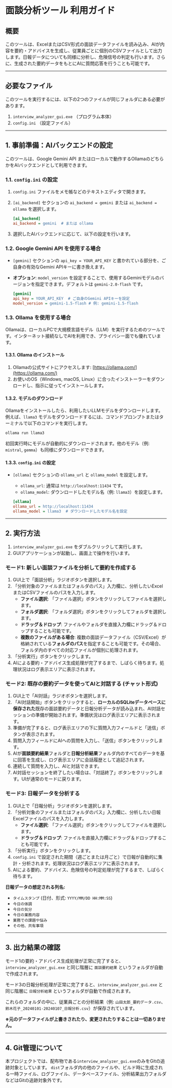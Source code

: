# 面談分析ツール 利用ガイド

## 概要
このツールは、ExcelまたはCSV形式の面談データファイルを読み込み、AIが内容を要約・アドバイスを生成し、従業員ごとに個別のCSVファイルとして出力します。日報データについても同様に分析し、危険信号の判定も行います。さらに、生成された要約データをもとにAIに質問応答を行うことも可能です。

---

## 必要なファイル
このツールを実行するには、以下の2つのファイルが同じフォルダにある必要があります。

1.  `interview_analyzer_gui.exe` （プログラム本体）
2.  `config.ini` （設定ファイル）

---

## 1. 事前準備：AIバックエンドの設定

このツールは、Google Gemini API またはローカルで動作するOllamaのどちらかをAIバックエンドとして利用できます。

### 1.1. `config.ini` の設定

1.  `config.ini` ファイルをメモ帳などのテキストエディタで開きます。
2.  `[ai_backend]` セクションの `ai_backend = gemini` または `ai_backend = ollama` を選択します。

    ```ini
    [ai_backend]
    ai_backend = gemini  # または ollama
    ```

3.  選択したAIバックエンドに応じて、以下の設定を行います。

### 1.2. Google Gemini API を使用する場合

*   `[gemini]` セクションの `api_key = YOUR_API_KEY` と書かれている部分を、ご自身の有効なGemini APIキーに書き換えます。
*   **オプション**: `model_version` を設定することで、使用するGeminiモデルのバージョンを指定できます。デフォルトは `gemini-2.0-flash` です。

    ```ini
    [gemini]
    api_key = YOUR_API_KEY  # ご自身のGemini APIキーを設定
    model_version = gemini-1.5-flash # 例: gemini-1.5-flash
    ```

### 1.3. Ollama を使用する場合

Ollamaは、ローカルPCで大規模言語モデル（LLM）を実行するためのツールです。インターネット接続なしでAIを利用でき、プライバシー面でも優れています。

#### 1.3.1. Ollama のインストール

1.  Ollamaの公式サイトにアクセスします: [https://ollama.com/](https://ollama.com/)
2.  お使いのOS（Windows, macOS, Linux）に合ったインストーラーをダウンロードし、指示に従ってインストールします。

#### 1.3.2. モデルのダウンロード

Ollamaをインストールしたら、利用したいLLMモデルをダウンロードします。例えば、`llama3` モデルをダウンロードするには、コマンドプロンプトまたはターミナルで以下のコマンドを実行します。

```bash
ollama run llama3
```

初回実行時にモデルが自動的にダウンロードされます。他のモデル（例: `mistral`, `gemma`）も同様にダウンロードできます。

#### 1.3.3. `config.ini` の設定

*   `[ollama]` セクションの `ollama_url` と `ollama_model` を設定します。
    *   `ollama_url`: 通常は `http://localhost:11434` です。
    *   `ollama_model`: ダウンロードしたモデル名（例: `llama3`）を設定します。

    ```ini
    [ollama]
    ollama_url = http://localhost:11434
    ollama_model = llama3  # ダウンロードしたモデル名を設定
    ```

---

## 2. 実行方法

1.  `interview_analyzer_gui.exe` をダブルクリックして実行します。
2.  GUIアプリケーションが起動し、画面上で操作を行います。

### モード1: 新しい面談ファイルを分析して要約を作成する

1.  GUI上で「面談分析」ラジオボタンを選択します。
2.  「分析対象のファイルまたはフォルダのパス」入力欄に、分析したいExcelまたはCSVファイルのパスを入力します。
    *   **ファイル選択**: 「ファイル選択」ボタンをクリックしてファイルを選択します。
    *   **フォルダ選択**: 「フォルダ選択」ボタンをクリックしてフォルダを選択します。
    *   **ドラッグ＆ドロップ**: ファイルやフォルダを直接入力欄にドラッグ＆ドロップすることも可能です。
    *   **複数のファイルがある場合**: 複数の面談データファイル（CSV/Excel）が格納されている**フォルダのパス**を指定することも可能です。その場合、フォルダ内のすべての対応ファイルが個別に処理されます。
3.  「分析実行」ボタンをクリックします。
4.  AIによる要約・アドバイス生成処理が完了するまで、しばらく待ちます。処理状況はログ表示エリアに表示されます。

### モード2: 既存の要約データを使ってAIと対話する (チャット形式)

1.  GUI上で「AI対話」ラジオボタンを選択します。
2.  「AI対話開始」ボタンをクリックすると、**ローカルのSQLiteデータベースに保存された**既存の面談要約データと日報分析データが読み込まれ、AI対話セッションの準備が開始されます。準備状況はログ表示エリアに表示されます。
3.  準備が完了すると、ログ表示エリアの下に質問入力フィールドと「送信」ボタンが表示されます。
4.  質問入力フィールドにAIへの質問を入力し、「送信」ボタンをクリックします。
5.  AIが**面談要約結果**フォルダと**日報分析結果**フォルダ内のすべてのデータを基に回答を生成し、ログ表示エリアに会話履歴として追記されます。
6.  連続して質問を入力し、AIと対話できます。
7.  AI対話セッションを終了したい場合は、「対話終了」ボタンをクリックします。UIが通常のモードに戻ります。

### モード3: 日報データを分析する

1.  GUI上で「日報分析」ラジオボタンを選択します。
2.  「分析対象のファイルまたはフォルダのパス」入力欄に、分析したい日報Excelファイルのパスを入力します。
    *   **ファイル選択**: 「ファイル選択」ボタンをクリックしてファイルを選択します。
    *   **ドラッグ＆ドロップ**: ファイルを直接入力欄にドラッグ＆ドロップすることも可能です。
3.  「分析実行」ボタンをクリックします。
4.  `config.ini` で設定された期間（週ごとまたは月ごと）で日報が自動的に集計・分析されます。処理状況はログ表示エリアに表示されます。
5.  AIによる要約、アドバイス、危険信号の判定処理が完了するまで、しばらく待ちます。

**日報データの想定される列名:**
*   `タイムスタンプ` (日付、形式: `YYYY/MM/DD HH:MM:SS`)
*   `今日の体調`
*   `今日の気分`
*   `今日の業務内容`
*   `業務での課題や悩み`
*   `その他、共有事項`

---

## 3. 出力結果の確認

モード1の要約・アドバイス生成処理が正常に完了すると、`interview_analyzer_gui.exe` と同じ階層に `面談要約結果` というフォルダが自動で作成されます。

モード3の日報分析処理が正常に完了すると、`interview_analyzer_gui.exe` と同じ階層に `日報分析結果` というフォルダが自動で作成されます。

これらのフォルダの中に、従業員ごとの分析結果（例: `山田太郎_要約データ.csv`、`鈴木花子_20240101-20240107_日報分析.csv`）が保存されています。

**※元のデータファイルが上書きされたり、変更されたりすることは一切ありません。**

---

## 4. Git管理について

本プロジェクトでは、配布物である`interview_analyzer_gui.exe`のみをGitの追跡対象としています。
`dist`フォルダ内の他のファイルや、ビルド時に生成される一時ファイル、ログファイル、データベースファイル、分析結果出力フォルダなどはGitの追跡対象外です。

